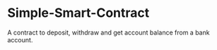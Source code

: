 # Simple-Smart-Contract
A contract to deposit, withdraw and get account balance from a bank account.
